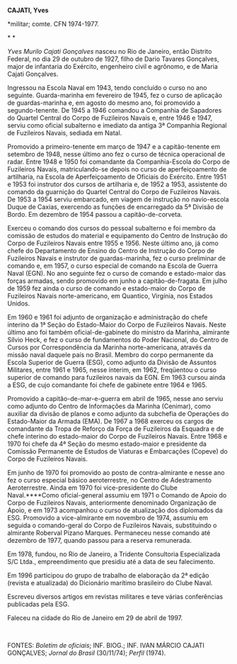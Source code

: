 **CAJATI, Yves**

\*militar; comte. CFN 1974-1977.

* *

*Yves Murilo Cajati Gonçalves* nasceu no Rio de Janeiro, então Distrito
Federal, no dia 29 de outubro de 1927, filho de Dario Tavares Gonçalves,
major de infantaria do Exército, engenheiro civil e agrônomo, e de Maria
Cajati Gonçalves.

Ingressou na Escola Naval em 1943, tendo concluído o curso no ano
seguinte. Guarda-marinha em fevereiro de 1945, fez o curso de aplicação
de guardas-marinha e, em agosto do mesmo ano, foi promovido a
segundo-tenente. De 1945 a 1946 comandou a Companhia de Sapadores do
Quartel Central do Corpo de Fuzileiros Navais e, entre 1946 e 1947,
serviu como oficial subalterno e imediato da antiga 3ª Companhia
Regional de Fuzileiros Navais, sediada em Natal.

Promovido a primeiro-tenente em março de 1947 e a capitão-tenente em
setembro de 1948, nesse último ano fez o curso de técnica operacional de
radar. Entre 1948 e 1950 foi comandante da Companhia-Escola do Corpo de
Fuzileiros Navais, matriculando-se depois no curso de aperfeiçoamento de
artilharia, na Escola de Aperfeiçoamento de Oficiais do Exército. Entre
1951 e 1953 foi instrutor dos cursos de artilharia e, de 1952 a 1953,
assistente do comando da guarnição do Quartel Central do Corpo de
Fuzileiros Navais. De 1953 a 1954 serviu embarcado, em viagem de
instrução no navio-escola Duque de Caxias, exercendo as funções de
encarregado da 5ª Divisão de Bordo. Em dezembro de 1954 passou a
capitão-de-corveta.

Exerceu o comando dos cursos do pessoal subalterno e foi membro da
comissão de estudos do material e equipamento do Centro de Instrução do
Corpo de Fuzileiros Navais entre 1955 e 1956. Neste último ano, já como
chefe do Departamento de Ensino do Centro de Instrução do Corpo de
Fuzileiros Navais e instrutor de guardas-marinha, fez o curso preliminar
de comando e, em 1957, o curso especial de comando na Escola de Guerra
Naval (EGN). No ano seguinte fez o curso de comando e estado-maior das
forças armadas, sendo promovido em junho a capitão-de-fragata. Em julho
de 1959 fez ainda o curso de comando e estado-maior do Corpo de
Fuzileiros Navais norte-americano, em Quantico, Virgínia, nos Estados
Unidos.

Em 1960 e 1961 foi adjunto de organização e administração do chefe
interino da 1ª Seção do Estado-Maior do Corpo de Fuzileiros Navais.
Neste último ano foi também oficial-de-gabinete do ministro da Marinha,
almirante Sílvio Heck, e fez o curso de fundamentos do Poder Nacional,
do Centro de Cursos por Correspondência da Marinha norte-americana,
através da missão naval daquele país no Brasil. Membro do corpo
permanente da Escola Superior de Guerra (ESG), como adjunto da Divisão
de Assuntos Militares, entre 1961 e 1965, nesse ínterim, em 1962,
freqüentou o curso superior de comando para fuzileiros navais da EGN. Em
1963 cursou ainda a ESG, de cujo comandante foi chefe de gabinete entre
1964 e 1965.

Promovido a capitão-de-mar-e-guerra em abril de 1965, nesse ano serviu
como adjunto do Centro de Informações da Marinha (Cenimar), como
auxiliar da divisão de planos e como adjunto da subchefia de Operações
do Estado-Maior da Armada (EMA). De 1967 a 1968 exerceu os cargos de
comandante da Tropa de Reforço da Força de Fuzileiros da Esquadra e de
chefe interino do estado-maior do Corpo de Fuzileiros Navais. Entre 1968
e 1970 foi chefe da 4ª Seção do mesmo estado-maior e presidente da
Comissão Permanente de Estudos de Viaturas e Embarcações (Copeve) do
Corpo de Fuzileiros Navais.

Em junho de 1970 foi promovido ao posto de contra-almirante e nesse ano
fez o curso especial básico aeroterrestre, no Centro de Adestramento
Aeroterrestre. Ainda em 1970 foi vice-presidente do Clube Naval.****Como
oficial-general assumiu em 1971 o Comando de Apoio do Corpo de
Fuzileiros Navais, anteriormente denominado Organização de Apoio, e em
1973 acompanhou o curso de atualização dos diplomados da ESG. Promovido
a vice-almirante em novembro de 1974, assumiu em seguida o comando-geral
do Corpo de Fuzileiros Navais, substituindo o almirante Roberval Pizano
Marques. Permaneceu nesse comando até dezembro de 1977, quando passou
para a reserva remunerada.

Em 1978, fundou, no Rio de Janeiro, a Tridente Consultoria Especializada
S/C Ltda., empreendimento que presidiu até a data de seu falecimento.

Em 1996 participou do grupo de trabalho de elaboração da 2ª edição
(revista e atualizada) do Dicionário marítimo brasileiro do Clube Naval.

Escreveu diversos artigos em revistas militares e teve várias
conferências publicadas pela ESG.

Faleceu na cidade do Rio de Janeiro em 29 de abril de 1997.

 

FONTES: *Boletim de oficiais*; INF. BIOG.; INF. IVAN MÁRCIO CAJATI
GONÇALVES; *Jornal do Brasil* (30/11/74); *Perfil* (1974).

 
